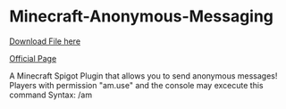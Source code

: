 # Minecraft-Anonymous-Messaging
<!-- Place this tag where you want the button to render. -->
<a class="github-button" href="https://github.com/jroo3121/Minecraft-Anonymous-Messaging/blob/main/Minecraft%20Anonymous%20Message/bin/resources/anonymousmessaging.jar" data-icon="octicon-download" aria-label="Download dd/ddd on GitHub">Download File here</a>
<p>
  <a href="https://google.com">Official Page</a>
  <p>
A Minecraft Spigot Plugin that allows you to send anonymous messages!
Players with permission "am.use" and the console may excecute this command
Syntax: /am <player> <message>
